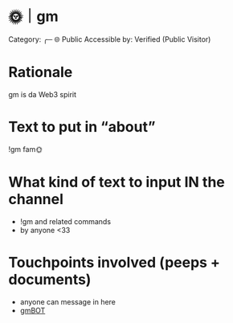 # 🌞｜gm

Category: ╭─ 🌐 Public
Accessible by: Verified (Public Visitor)

# Rationale

gm is da Web3 spirit

# Text to put in “about”

!gm fam🌞

# What kind of text to input IN the channel

- !gm and related commands
- by anyone <33

# Touchpoints involved (peeps + documents)

- anyone can message in here
- [gmBOT](https://www.gmbot.io/)